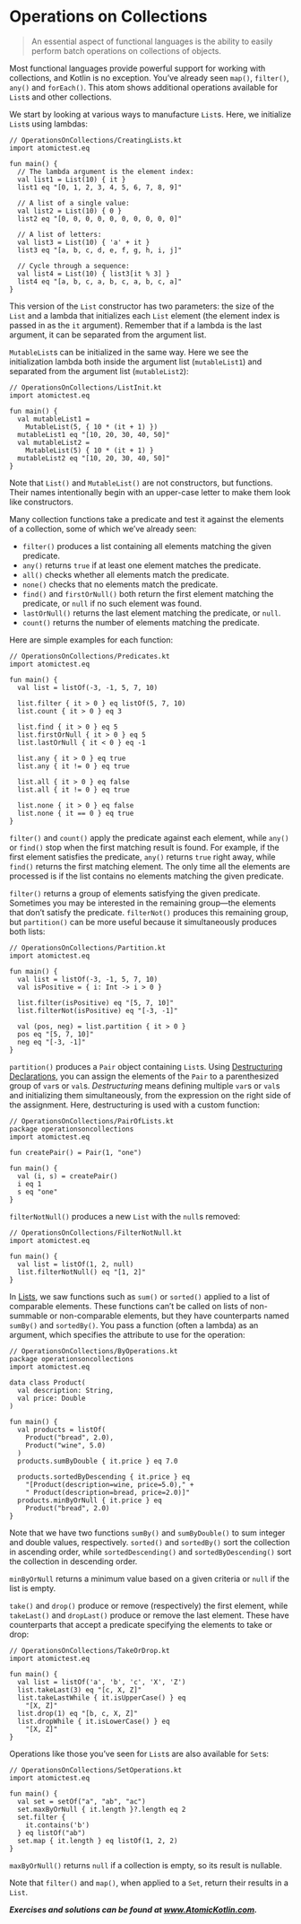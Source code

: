 # Operations on Collections

> An essential aspect of functional languages is the ability to easily perform batch operations on collections of objects.

Most functional languages provide powerful support for working with collections, and Kotlin is no exception. You’ve already seen `map()`, `filter()`, `any()` and `forEach()`. This atom shows additional operations available for `List`s and other collections.

We start by looking at various ways to manufacture `List`s. Here, we initialize `List`s using lambdas:

```
// OperationsOnCollections/CreatingLists.kt
import atomictest.eq

fun main() {
  // The lambda argument is the element index:
  val list1 = List(10) { it }
  list1 eq "[0, 1, 2, 3, 4, 5, 6, 7, 8, 9]"

  // A list of a single value:
  val list2 = List(10) { 0 }
  list2 eq "[0, 0, 0, 0, 0, 0, 0, 0, 0, 0]"

  // A list of letters:
  val list3 = List(10) { 'a' + it }
  list3 eq "[a, b, c, d, e, f, g, h, i, j]"

  // Cycle through a sequence:
  val list4 = List(10) { list3[it % 3] }
  list4 eq "[a, b, c, a, b, c, a, b, c, a]"
}
```

This version of the `List` constructor has two parameters: the size of the `List` and a lambda that initializes each `List` element (the element index is passed in as the `it` argument). Remember that if a lambda is the last argument, it can be separated from the argument list.

`MutableList`s can be initialized in the same way. Here we see the initialization lambda both inside the argument list (`mutableList1`) and separated from the argument list (`mutableList2`):

```
// OperationsOnCollections/ListInit.kt
import atomictest.eq

fun main() {
  val mutableList1 =
    MutableList(5, { 10 * (it + 1) })
  mutableList1 eq "[10, 20, 30, 40, 50]"
  val mutableList2 =
    MutableList(5) { 10 * (it + 1) }
  mutableList2 eq "[10, 20, 30, 40, 50]"
}
```

Note that `List()` and `MutableList()` are not constructors, but functions. Their names intentionally begin with an upper-case letter to make them look like constructors.

Many collection functions take a predicate and test it against the elements of a collection, some of which we’ve already seen:

- `filter()` produces a list containing all elements matching the given predicate.
- `any()` returns `true` if at least one element matches the predicate.
- `all()` checks whether all elements match the predicate.
- `none()` checks that no elements match the predicate.
- `find()` and `firstOrNull()` both return the first element matching the predicate, or `null` if no such element was found.
- `lastOrNull()` returns the last element matching the predicate, or `null`.
- `count()` returns the number of elements matching the predicate.

Here are simple examples for each function:

```
// OperationsOnCollections/Predicates.kt
import atomictest.eq

fun main() {
  val list = listOf(-3, -1, 5, 7, 10)

  list.filter { it > 0 } eq listOf(5, 7, 10)
  list.count { it > 0 } eq 3

  list.find { it > 0 } eq 5
  list.firstOrNull { it > 0 } eq 5
  list.lastOrNull { it < 0 } eq -1

  list.any { it > 0 } eq true
  list.any { it != 0 } eq true

  list.all { it > 0 } eq false
  list.all { it != 0 } eq true

  list.none { it > 0 } eq false
  list.none { it == 0 } eq true
}
```

`filter()` and `count()` apply the predicate against each element, while `any()` or `find()` stop when the first matching result is found. For example, if the first element satisfies the predicate, `any()` returns `true` right away, while `find()` returns the first matching element. The only time all the elements are processed is if the list contains no elements matching the given predicate.

`filter()` returns a group of elements satisfying the given predicate. Sometimes you may be interested in the remaining group—the elements that don’t satisfy the predicate. `filterNot()` produces this remaining group, but `partition()` can be more useful because it simultaneously produces both lists:

```
// OperationsOnCollections/Partition.kt
import atomictest.eq

fun main() {
  val list = listOf(-3, -1, 5, 7, 10)
  val isPositive = { i: Int -> i > 0 }

  list.filter(isPositive) eq "[5, 7, 10]"
  list.filterNot(isPositive) eq "[-3, -1]"

  val (pos, neg) = list.partition { it > 0 }
  pos eq "[5, 7, 10]"
  neg eq "[-3, -1]"
}
```

`partition()` produces a `Pair` object containing `List`s. Using [Destructuring Declarations](javascript:void(0)), you can assign the elements of the `Pair` to a parenthesized group of `var`s or `val`s. *Destructuring* means defining multiple `var`s or `val`s and initializing them simultaneously, from the expression on the right side of the assignment. Here, destructuring is used with a custom function:

```
// OperationsOnCollections/PairOfLists.kt
package operationsoncollections
import atomictest.eq

fun createPair() = Pair(1, "one")

fun main() {
  val (i, s) = createPair()
  i eq 1
  s eq "one"
}
```

`filterNotNull()` produces a new `List` with the `null`s removed:

```
// OperationsOnCollections/FilterNotNull.kt
import atomictest.eq

fun main() {
  val list = listOf(1, 2, null)
  list.filterNotNull() eq "[1, 2]"
}
```

In [Lists](javascript:void(0)), we saw functions such as `sum()` or `sorted()` applied to a list of comparable elements. These functions can’t be called on lists of non-summable or non-comparable elements, but they have counterparts named `sumBy()` and `sortedBy()`. You pass a function (often a lambda) as an argument, which specifies the attribute to use for the operation:

```
// OperationsOnCollections/ByOperations.kt
package operationsoncollections
import atomictest.eq

data class Product(
  val description: String,
  val price: Double
)

fun main() {
  val products = listOf(
    Product("bread", 2.0),
    Product("wine", 5.0)
  )
  products.sumByDouble { it.price } eq 7.0

  products.sortedByDescending { it.price } eq
    "[Product(description=wine, price=5.0)," +
    " Product(description=bread, price=2.0)]"
  products.minByOrNull { it.price } eq
    Product("bread", 2.0)
}
```

Note that we have two functions `sumBy()` and `sumByDouble()` to sum integer and double values, respectively. `sorted()` and `sortedBy()` sort the collection in ascending order, while `sortedDescending()` and `sortedByDescending()` sort the collection in descending order.

`minByOrNull` returns a minimum value based on a given criteria or `null` if the list is empty.

`take()` and `drop()` produce or remove (respectively) the first element, while `takeLast()` and `dropLast()` produce or remove the last element. These have counterparts that accept a predicate specifying the elements to take or drop:

```
// OperationsOnCollections/TakeOrDrop.kt
import atomictest.eq

fun main() {
  val list = listOf('a', 'b', 'c', 'X', 'Z')
  list.takeLast(3) eq "[c, X, Z]"
  list.takeLastWhile { it.isUpperCase() } eq
    "[X, Z]"
  list.drop(1) eq "[b, c, X, Z]"
  list.dropWhile { it.isLowerCase() } eq
    "[X, Z]"
}
```

Operations like those you’ve seen for `List`s are also available for `Set`s:

```
// OperationsOnCollections/SetOperations.kt
import atomictest.eq

fun main() {
  val set = setOf("a", "ab", "ac")
  set.maxByOrNull { it.length }?.length eq 2
  set.filter {
    it.contains('b')
  } eq listOf("ab")
  set.map { it.length } eq listOf(1, 2, 2)
}
```

`maxByOrNull()` returns `null` if a collection is empty, so its result is nullable.

Note that `filter()` and `map()`, when applied to a `Set`, return their results in a `List`.

***Exercises and solutions can be found at www.AtomicKotlin.com.***